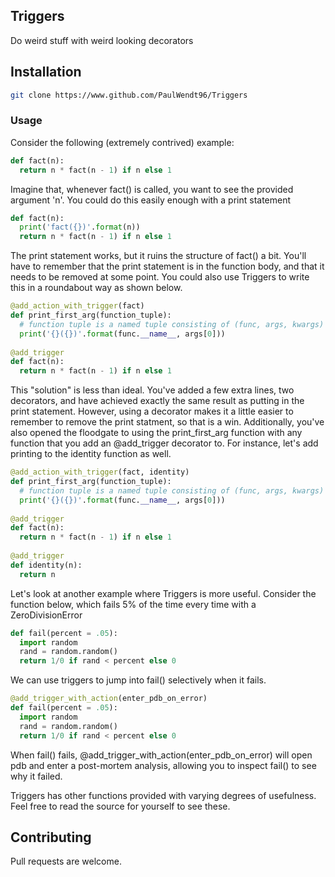 ## Triggers
Do weird stuff with weird looking decorators

## Installation
```bash
git clone https://www.github.com/PaulWendt96/Triggers
```

### Usage
Consider the following (extremely contrived) example:

```python
def fact(n):
  return n * fact(n - 1) if n else 1
```
    
Imagine that, whenever fact() is called, you want to see the provided argument 'n'. 
You could do this easily enough with a print statement

```python
def fact(n):
  print('fact({})'.format(n))
  return n * fact(n - 1) if n else 1
```
     
The print statement works, but it ruins the structure of fact() a bit. You'll have to remember that the print 
statement is in the function body, and that it needs to be removed at some point. 
You could also use Triggers to write this in a roundabout way as shown below. 

```python
@add_action_with_trigger(fact)
def print_first_arg(function_tuple):
  # function tuple is a named tuple consisting of (func, args, kwargs)
  print('{}({})'.format(func.__name__, args[0]))
  
@add_trigger
def fact(n):
  return n * fact(n - 1) if n else 1
```
  
This "solution" is less than ideal. You've added a few extra lines, two decorators, and have
achieved exactly the same result as putting in the print statement. However, using a decorator makes it a little
easier to remember to remove the print statment, so that is a win. Additionally, you've also opened the floodgate to 
using the print_first_arg function with any function that you add an @add_trigger decorator to. For instance, let's
add printing to the identity function as well.

```python
@add_action_with_trigger(fact, identity)
def print_first_arg(function_tuple):
  # function tuple is a named tuple consisting of (func, args, kwargs)
  print('{}({})'.format(func.__name__, args[0]))
  
@add_trigger
def fact(n):
  return n * fact(n - 1) if n else 1
  
@add_trigger
def identity(n):
  return n
```

Let's look at another example where Triggers is more useful. Consider the function below, which fails 5% of the time every time
with a ZeroDivisionError

```python
def fail(percent = .05):
  import random
  rand = random.random()
  return 1/0 if rand < percent else 0
```

We can use triggers to jump into fail() selectively when it fails.

```python
@add_trigger_with_action(enter_pdb_on_error)
def fail(percent = .05):
  import random
  rand = random.random()
  return 1/0 if rand < percent else 0
```

When fail() fails, @add_trigger_with_action(enter_pdb_on_error) will open pdb and enter a post-mortem analysis, allowing you to 
inspect fail() to see why it failed. 

Triggers has other functions provided with varying degrees of usefulness. Feel free to read the source for yourself to see these.

## Contributing
Pull requests are welcome. 
